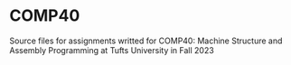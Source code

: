 # COMP40
Source files for assignments writted for COMP40: Machine Structure and Assembly Programming at Tufts University in Fall 2023
